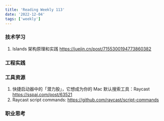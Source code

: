 ```yaml
---
title: 'Reading Weekly 113'
date: '2022-12-04'
tags: ['weekly']
---
```


### 技术学习

1. Islands 架构原理和实践 https://juejin.cn/post/7155300194773860382

### 工程实践

### 工具资源

1. 快捷启动器中的「潜力股」，它想成为你的 Mac 默认搜索工具：Raycast https://sspai.com/post/63521
2. Raycast script commands: https://github.com/raycast/script-commands

### 职业思考
